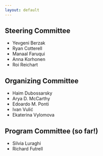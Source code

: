 ```yaml
---
layout: default
---
```


## Steering Committee

- Yevgeni Berzak
- Ryan Cotterell
- Manaal Faruqui
- Anna Korhonen
- Roi Reichart

## Organizing Committee

- Haim Dubossarsky
- Arya D. McCarthy
- Edoardo M. Ponti
- Ivan Vulić
- Ekaterina Vylomova

## Program Committee (so far!)

- Silvia Luraghi
- Richard Futrell
